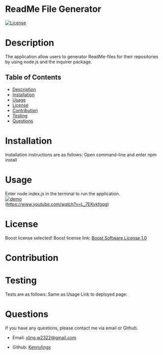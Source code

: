 # ReadMe File Generator

  [![License](https://img.shields.io/badge/License-Boost_1.0-lightblue.svg)](https://https://opensource.org/licenses/BSL-1.0)

  # Description 
  The application allow users to generator ReadMe-files for their repositories by using node.js and the inquirer package.

  ## Table of Contents 
- [Description](#description)
- [Installation](#installation)
- [Usage](#usage)
- [License](#License)
- [Contribution](#contribution)
- [Testing](#testing)
- [Questions](#questions)

# Installation 
Installation instructions are as follows:
Open command-line and enter npm install

# Usage 
Enter node index.js in the terminal to run the application.
<br />
[![demo](https://img.youtube.com/vi/L_7EKykfgqg/0.jpg)](https://www.youtube.com/watch?L_7EKykfgqg)
<br />
(https://www.youtube.com/watch?v=L_7EKykfgqg)


# License 
Boost license selected! 
          Boost license link:    [Boost Software License 1.0](https://https://opensource.org/licenses/BSL-1.0)

# Contribution 


# Testing
Tests are as follows:
Same as Usage
Link to deployed page:  

# Questions 
If you have any questions, please contact me via email or Github.

- Email: [xling.w2322@gmail.com](mailto:xling.w2322@gmail.com)

- Github: [Kennylingx](https://github.com/Kennylingx)

